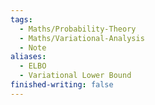 ```yaml
---
tags:
  - Maths/Probability-Theory
  - Maths/Variational-Analysis
  - Note
aliases:
  - ELBO
  - Variational Lower Bound
finished-writing: false
---
```

